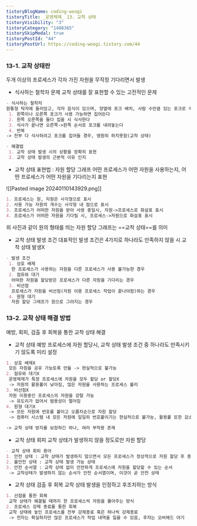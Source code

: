 ```yaml
---
tistoryBlogName: coding-woogi
tistoryTitle: _운영체제_ 13. 교착 상태
tistoryVisibility: "3"
tistoryCategory: "1408365"
tistorySkipModal: true
tistoryPostId: "44"
tistoryPostUrl: https://coding-woogi.tistory.com/44
---
```

### 13-1. 교착 상태란
두개 이상의 프로세스가 각자 가진 자원을 무작정 기다리면서 발생

- 식사하는 철학자 문제
교착 상태를 잘 표현할 수 있는 고전적인 문제
```markdown
- 식사하는 철학자
원통형 탁자에 둘러앉고, 각자 음식이 있으며, 양옆에 포크 배치, 사람 수만큼 있는 포크로 식사
 1. 왼쪽이나 오른쪽 포크가 사용 가능하면 집어든다
 2. 왼쪽 오른쪽을 둘다 집을 시 식사한다
 3. 식사가 끝나면 오른쪽->왼쪽 순서로 포크를 내려놓는다
 4. 반복
-> 전부 다 식사하려고 포크를 집어들 경우, 영원히 하지못함(교착 상태)

- 해결법
 1. 교착 상태 발생 시의 상황을 정확히 표현
 2. 교착 상태 발생의 근본적 이유 인지
```

- 교착 상태 표현법 : 자원 할당 그래프
어떤 프로세스가 어떤 자원을 사용하는지, 어떤 프로세스가 어떤 자원을 기다리는지 표현

![[Pasted image 20240110143929.png]]

```markdown
1. 프로세스는 원, 자원은 사각형으로 표시
2. 사용 가능 자원의 개수는 사각형 내 점으로 표시
3. 프로세스가 어떠한 자원을 받아 사용 중일시, 자원->프로세스로 화살표 표시
4. 프로세스가 어떠한 자원을 기다릴 시, 프로세스->자원으로 화살표 표시
```

위 사진과 같이 원의 형태를 띄는 자원 할당 그래프는 ==교착 상태==를 의미

- 교착 상태 발생 조건
대표적인 발생 조건은 4가지로 하나라도 만족하지 않을 시 교착 상태 발생X
```markdown
- 발생 조건
 1. 상호 배제
  한 프로세스가 사용하는 자원을 다른 프로세스가 사용 불가능한 경우
 2. 점유와 대기
  어떠한 자원을 할당받은 프로세스가 다른 자원을 기다리는 경우
 3. 비선점
  프로세스가 자원을 비선점(자원 이용 프로세스 작업이 끝나야함)하는 경우
 4. 원형 대기
  자원 할당 그래프가 원으로 그려지는 경우
```

### 13-2. 교착 상태 해결 방법
예방, 회피, 검출 후 회복을 통한 교착 상태 해결

- 교착 상태 예방
프로세스에 자원 할당시, 교착 상태 발생 조건 중 하나라도 만족시키기 않도록 미리 설정
```markdown
1. 상호 배제X
 모든 자원을 공유 가능토록 만듦 -> 현실적으로 불가능
2. 점유와 대기X
 운영체제가 특정 프로세스에 자원을 모두 할당 or 할당X
 -> 자원의 활용률이 낮아짐, 많은 자원을 사용하는 프로세스 불리
3. 비선점X
 자원 이용중인 프로세스의 자원을 강탈 가능
 -> 유도리가 없어서 범용성이 떨어짐
4. 원형 대기X
 -> 모든 자원에 번호를 붙이고 오름차순으로 자원 할당
 -> 컴퓨터 시스템 내 모든 자원에 일일히 번호붙이기는 현실적으로 불가능, 활용률 또한 감소

-> 교착 상태 방지를 보장하긴 하나, 여러 부작용 존재
```

- 교착 상태 회피
교착 상태가 발생하지 않을 정도로만 자원 할당
```markdown
- 교착 상태 회피 용어
1. 안전 상태 : 교착 상태가 발생하지 않으면서 모든 프로세스가 정상적으로 자원 할당 후 종료
2. 불안전 상태 : 교착 상태 발생 가능 상태
3. 안전 순서열 : 교착 상태 없이 안전하게 프로세스에 자원을 할당할 수 있는 순서
 -> 교착상태가 발생하지 않는 순서가 안전 순서열이며, 이것이 곧 안전 상태
```

- 교착 상태 검출 후 회복
교착 상태 발생을 인정하고 후조치하는 방식
```markdown
1. 선점을 통한 회복
 교착 상태가 해결될 때까지 한 프로세스씩 자원을 몰아주는 방식
2. 프로세스 강제 종료를 통한 회복
 교착 상태에 놓인 프로세스를 전부 강제종료 혹은 하나씩 강제종료
 -> 전자는 확실하지만 많은 프로세스가 작업 내역을 잃을 수 있음, 후자는 오버헤드 야기
```







